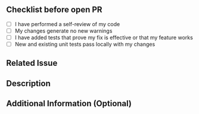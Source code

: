 <!-- Thank you for helping us -->

## Checklist before open PR

<!-- Only PR's that comply with the entire checklist will be analyzed -->

- [ ] I have performed a self-review of my code
- [ ] My changes generate no new warnings
- [ ] I have added tests that prove my fix is effective or that my feature works
- [ ] New and existing unit tests pass locally with my changes

## Related Issue

<!-- This project only accepts pull requests related to open issues -->
<!-- If suggesting a new feature or change, please discuss it in an issue first -->
<!-- Each PR must resolve a single issue -->
<!-- Use this syntax to link an issue: KEYWORD #ISSUE-NUMBER -->

## Description

<!-- Add a brief description -->

## Additional Information (Optional)

<!-- If necessary, comment on the approach taken-->
